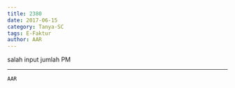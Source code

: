 ```yaml
---
title: 2380
date: 2017-06-15
category: Tanya-SC
tags: E-Faktur
author: AAR
---
```


salah input jumlah PM

---



`AAR`
